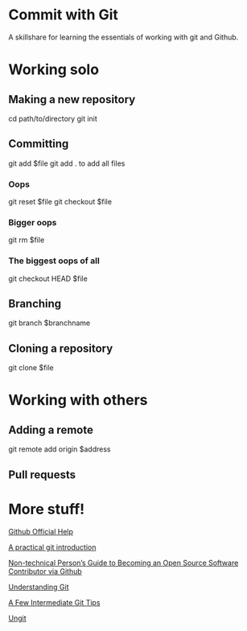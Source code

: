 # Commit with Git

A skillshare for learning the essentials of working with git and Github.

# Working solo

## Making a new repository

cd path/to/directory
git init

## Committing

git add $file
git add . to add all files

### Oops

git reset $file
git checkout $file

### Bigger oops

git rm $file

### The biggest oops of all

git checkout HEAD $file

## Branching

git branch $branchname

## Cloning a repository

git clone $file

# Working with others

## Adding a remote

git remote add origin $address

## Pull requests

# More stuff!

[Github Official Help](https://help.github.com/)
 
[A practical git introduction](http://mrchlblng.me/2014/09/practical-git-introduction/)
 
[Non-technical Person’s Guide to Becoming an Open Source Software Contributor via Github](http://ablwr.github.io/blog/2014/11/03/non-technical-persons-guide-to-becoming-an-open-source-software-contributor-via-github/)
 
[Understanding Git](http://web.mit.edu/nelhage/Public/git-slides-2009.pdf)
 
[A Few Intermediate Git Tips](http://www.harihareswara.net/sumana/2014/10/31/0)
 
[Ungit](https://github.com/FredrikNoren/ungit)